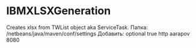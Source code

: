 # IBMXLSXGeneration
Creates xlsx from TWList object aka ServiceTask.
Папка: 
/netbeans/java/maven/conf/settings
Добавить:
<proxies>
    <proxy>
      <id>optional</id>
      <active>true</active>
      <protocol>http</protocol>
      <username>aarapov</username>
      <password></password>
      <host> </host>
      <port>8080</port>        
     <nonProxyHosts> </nonProxyHosts>
    </proxy>
    
  </proxies>
